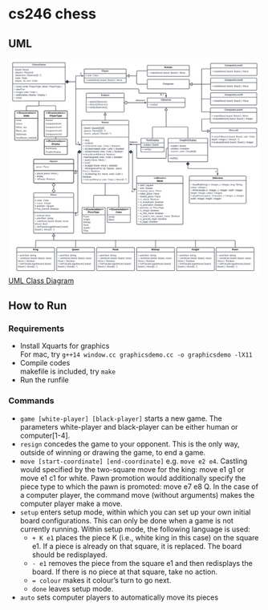 # cs246 chess

## UML
<div>
  <img alt="UML" src="docs/uml.png" />
    <a href="docs/uml.png">UML Class Diagram</a>
</div>

## How to Run
### Requirements
- Install Xquarts for graphics</br>
For mac, try `g++14 window.cc graphicsdemo.cc -o graphicsdemo -lX11`
- Compile codes</br>
makefile is included, try `make`
- Run the runfile

### Commands
- `game [white-player] [black-player]` starts a new game. The parameters white-player and black-player
can be either human or computer[1-4].
- `resign` concedes the game to your opponent. This is the only way, outside of winning or drawing the game, to end a
game.
- `move [start-coordinate] [end-coordinate]` e.g. `move e2 e4`. Castling would specified by the two-square move for the king: move e1 g1 or move e1 c1 for white. Pawn promotion would additionally specify the piece type to which the pawn is promoted: move e7 e8 Q. In the case of a computer player, the command move (without arguments) makes the computer player make a move.
- `setup` enters setup mode, within which you can set up your own initial board configurations. This can only be done when a game is not currently running. Within setup mode, the following language is used:
   + `+ K e1` places the piece K (i.e., white king in this case) on the square e1. If a piece is already on that square, it is replaced. The board should be redisplayed.
   + `- e1` removes the piece from the square e1 and then redisplays the board. If there is no piece at that square, take no action.
   + `= colour` makes it colour’s turn to go next.
   + `done` leaves setup mode.
- `auto` sets computer players to automatically move its pieces
